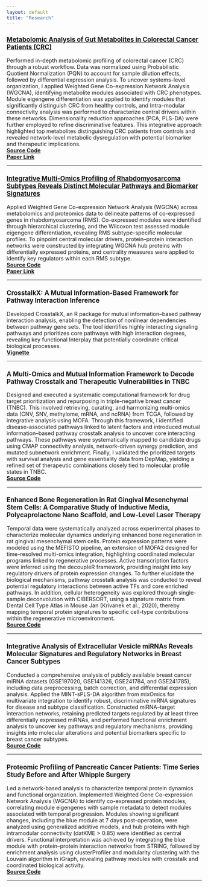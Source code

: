 ```yaml
---
layout: default
title: "Research"
---
```

<style>
  body {
    font-size: 0.9rem; /* adjust as needed */
  }
</style>

### **[Metabolomic Analysis of Gut Metabolites in Colorectal Cancer Patients (CRC)](https://link.springer.com/article/10.1007/s00726-025-03448-3)**  
Performed in-depth metabolomic profiling of colorectal cancer (CRC) through a robust workflow.
Data was normalized using Probabilistic Quotient Normalization (PQN) to account for sample dilution effects, followed by differential expression analysis. To uncover systems-level organization, I applied Weighted Gene Co-expression Network Analysis (WGCNA), identifying metabolite modules associated with CRC phenotypes. Module eigengene differentiation was applied to identify modules that significantly distinguish CRC from healthy controls, and Intra-modular connectivity analysis was performed to characterize central drivers within these networks. Dimensionality reduction approaches (PCA, PLS-DA) were further employed to refine discriminative features. This integrative approach highlighted top metabolites distinguishing CRC patients from controls and revealed network-level metabolic dysregulation with potential biomarker and therapeutic implications.  
**[Source Code](https://bits-and-bites.netlify.app/)**  
**[Paper Link](https://link.springer.com/article/10.1007/s00726-025-03448-3)**  

***

### **[Integrative Multi-Omics Profiling of Rhabdomyosarcoma Subtypes Reveals Distinct Molecular Pathways and Biomarker Signatures](https://www.mdpi.com/2073-4409/14/14/1115)**  
Applied Weighted Gene Co-expression Network Analysis (WGCNA) across metabolomics and proteomics data to delineate patterns of co-expressed genes in rhabdomyosarcoma (RMS). Co-expressed modules were identified through hierarchical clustering, and the Wilcoxon test assessed module eigengene differentiation, revealing RMS subtype-specific molecular profiles. 
To pinpoint central molecular drivers, protein–protein interaction networks were constructed by integrating WGCNA hub proteins with differentially expressed proteins, and centrality measures were applied to identify key regulators within each RMS subtype.  
**[Source Code](https://github.com/Menna-Arafat/Rhabdomyosarcome_project)**     
**[Paper Link](https://www.mdpi.com/2073-4409/14/14/1115)**    
***

### **CrosstalkX: A Mutual Information-Based Framework for Pathway Interaction Inference**  
Developed CrosstalkX, an R package for mutual information–based pathway interaction analysis, enabling the detection of nonlinear dependencies between pathway gene sets. The tool identifies highly interacting signaling pathways and prioritizes core pathways with high interaction degrees, revealing key functional Interplay that potentially coordinate critical biological processes.    
**[Vignette](https://github.com/Menna-Arafat/CrosstalkX)**      

***

### **A Multi-Omics and Mutual Information Framework to Decode Pathway Crosstalk and Therapeutic Vulnerabilities in TNBC**  
Designed and executed a systematic computational framework for drug target prioritization and repurposing in triple-negative breast cancer (TNBC). This involved retrieving, curating, and harmonizing multi-omics data (CNV, SNV, methylome, mRNA, and ncRNA) from TCGA, followed by integrative analysis using MOFA. Through this framework, I identified disease-associated pathways linked to latent factors and introduced mutual information–based pathway crosstalk analysis to uncover core interacting pathways. These pathways were systematically mapped to candidate drugs using CMAP connectivity analysis, network-driven synergy prediction, and mutated subnetwork enrichment. Finally, I validated the prioritized targets with survival analysis and gene essentiality data from DepMap, yielding a refined set of therapeutic combinations closely tied to molecular profile states in TNBC.    
**[Source Code](https://github.com/Menna-Arafat/TNBC_project)**     

***

### **Enhanced Bone Regeneration in Rat Gingival Mesenchymal Stem Cells: A Comparative Study of Inductive Media, Polycaprolactone Nano Scaffold, and Low-Level Laser Therapy**  
Temporal data were systematically analyzed across experimental phases to characterize molecular dynamics underlying enhanced bone regeneration in rat gingival mesenchymal stem cells. Protein expression patterns were modeled using the MEFISTO pipeline, an extension of MOFA2 designed for time-resolved multi-omics integration, highlighting coordinated molecular programs linked to regenerative processes.
Active transcription factors were inferred using the decoupleR framework, providing insight into key regulatory drivers of protein expression changes. To further elucidate the biological mechanisms, pathway crosstalk analysis was conducted to reveal potential regulatory interactions between active TFs and core enriched pathways. In addition, cellular heterogeneity was explored through single-sample deconvolution with CIBERSORT, using a signature matrix from Dental Cell Type Atlas in Mouse Jan (Krivanek et al., 2020), thereby mapping temporal protein signatures to specific cell-type contributions within the regenerative microenvironment.  
**[Source Code](https://github.com/Menna-Arafat/GMSC_project)**      

***

### **Integrative Analysis of Extracellular Vesicle miRNAs Reveals Molecular Signatures and Regulatory Networks in Breast Cancer Subtypes**  
Conducted a comprehensive analysis of publicly available breast cancer miRNA datasets (GSE197020, GSE141326, GSE241784, and GSE241785), including data preprocessing, batch correction, and differential expression analysis. Applied the MINT-sPLS-DA algorithm from mixOmics for multivariate integration to identify robust, discriminative miRNA signatures for disease and subtype classification. Constructed miRNA–target interaction networks, retaining predicted targets regulated by at least three differentially expressed miRNAs, and performed functional enrichment analysis to uncover key pathways and regulatory mechanisms, providing insights into molecular alterations and potential biomarkers specific to breast cancer subtypes.  
**[Source Code](https://github.com/Menna-Arafat/BC_EVs_miRNA)**     

***

### **Proteomic Profiling of Pancreatic Cancer Patients: Time Series Study Before and After Whipple Surgery**  
Led a network-based analysis to characterize temporal protein dynamics and functional organization. Implemented Weighted Gene Co-expression Network Analysis (WGCNA) to identify co-expressed protein modules, correlating module eigengenes with sample metadata to detect modules associated with temporal progression. Modules showing significant changes, including the blue module at 7 days post-operation, were analyzed using generalized additive models, and hub proteins with high intramodular connectivity (datKME > 0.85) were identified as central drivers. Functional interpretation was achieved by integrating the blue module with protein–protein interaction networks from STRING, followed by enrichment analysis using clusterProfiler and modularity clustering with the Louvain algorithm in iGraph, revealing pathway modules with crosstalk and coordinated biological activity.  
**[Source Code](https://github.com/Menna-Arafat/Whiple_surgery_project)**  

***











